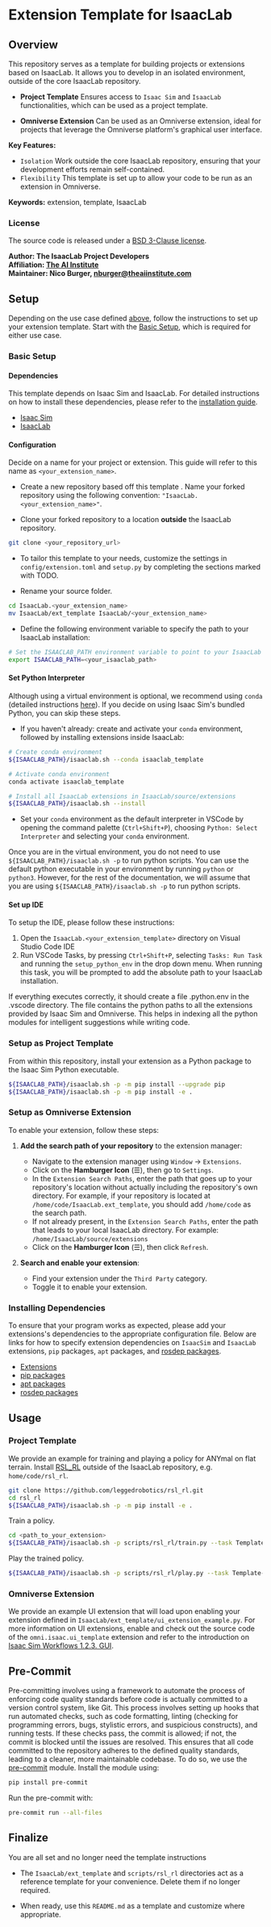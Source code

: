 # Extension Template for IsaacLab


## Overview

This repository serves as a template for building projects or extensions based on IsaacLab. It allows you to develop in an isolated environment, outside of the core IsaacLab repository.

- **Project Template**
    Ensures access to `Isaac Sim` and `IsaacLab` functionalities, which can be used as a project template.

- **Omniverse Extension**
    Can be used as an Omniverse extension, ideal for projects that leverage the Omniverse platform's graphical user interface.

**Key Features:**

- `Isolation` Work outside the core IsaacLab repository, ensuring that your development efforts remain self-contained.
- `Flexibility` This template is set up to allow your code to be run as an extension in Omniverse.

**Keywords:** extension, template, IsaacLab

### License

The source code is released under a [BSD 3-Clause license](https://opensource.org/licenses/BSD-3-Clause).

**Author: The IsaacLab Project Developers<br />
Affiliation: [The AI Institute](https://theaiinstitute.com/)<br />
Maintainer: Nico Burger, nburger@theaiinstitute.com**

## Setup

Depending on the use case defined [above](#overview), follow the instructions to set up your extension template. Start with the [Basic Setup](#basic-setup), which is required for either use case.

### Basic Setup

#### Dependencies

This template depends on Isaac Sim and IsaacLab. For detailed instructions on how to install these dependencies, please refer to the [installation guide](https://isaac-sim.github.io/IsaacLab/source/setup/installation/index.html).

- [Isaac Sim](https://docs.omniverse.nvidia.com/isaacsim/latest/index.html)
- [IsaacLab](https://isaac-sim.github.io/IsaacLab/index.html)

#### Configuration

Decide on a name for your project or extension. This guide will refer to this name as `<your_extension_name>`.

- Create a new repository based off this template . Name your forked repository using the following convention: `"IsaacLab.<your_extension_name>"`.

- Clone your forked repository to a location **outside** the IsaacLab repository.

```bash
git clone <your_repository_url>
```

- To tailor this template to your needs, customize the settings in `config/extension.toml` and `setup.py` by completing the sections marked with TODO.

- Rename your source folder.

```bash
cd IsaacLab.<your_extension_name>
mv IsaacLab/ext_template IsaacLab/<your_extension_name>
```

- Define the following environment variable to specify the path to your IsaacLab installation:

```bash
# Set the ISAACLAB_PATH environment variable to point to your IsaacLab installation directory
export ISAACLAB_PATH=<your_isaaclab_path>
```

#### Set Python Interpreter

Although using a virtual environment is optional, we recommend using `conda` (detailed instructions [here](https://isaac-sim.github.io/IsaacLab/source/setup/installation/binaries_installation.html#setting-up-the-conda-environment-optional)). If you decide on using Isaac Sim's bundled Python, you can skip these steps.

- If you haven't already: create and activate your `conda` environment, followed by installing extensions inside IsaacLab:

```bash
# Create conda environment
${ISAACLAB_PATH}/isaaclab.sh --conda isaaclab_template

# Activate conda environment
conda activate isaaclab_template

# Install all IsaacLab extensions in IsaacLab/source/extensions
${ISAACLAB_PATH}/isaaclab.sh --install
```

- Set your `conda` environment as the default interpreter in VSCode by opening the command palette (`Ctrl+Shift+P`), choosing `Python: Select Interpreter` and selecting your `conda` environment.

Once you are in the virtual environment, you do not need to use `${ISAACLAB_PATH}/isaaclab.sh -p` to run python scripts. You can use the default python executable in your environment by running `python` or `python3`. However, for the rest of the documentation, we will assume that you are using `${ISAACLAB_PATH}/isaaclab.sh -p` to run python scripts.

#### Set up IDE

To setup the IDE, please follow these instructions:

1. Open the `IsaacLab.<your_extension_template>` directory on Visual Studio Code IDE
2. Run VSCode Tasks, by pressing `Ctrl+Shift+P`, selecting `Tasks: Run Task` and running the `setup_python_env` in the drop down menu. When running this task, you will be prompted to add the absolute path to your IsaacLab installation.

If everything executes correctly, it should create a file .python.env in the .vscode directory. The file contains the python paths to all the extensions provided by Isaac Sim and Omniverse. This helps in indexing all the python modules for intelligent suggestions while writing code.

### Setup as Project Template

From within this repository, install your extension as a Python package to the Isaac Sim Python executable.

```bash
${ISAACLAB_PATH}/isaaclab.sh -p -m pip install --upgrade pip
${ISAACLAB_PATH}/isaaclab.sh -p -m pip install -e .
```

### Setup as Omniverse Extension

To enable your extension, follow these steps:

1. **Add the search path of your repository** to the extension manager:
    - Navigate to the extension manager using `Window` -> `Extensions`.
    - Click on the **Hamburger Icon** (☰), then go to `Settings`.
    - In the `Extension Search Paths`, enter the path that goes up to your repository's location without actually including the repository's own directory. For example, if your repository is located at `/home/code/IsaacLab.ext_template`, you should add `/home/code` as the search path.
    - If not already present, in the `Extension Search Paths`, enter the path that leads to your local IsaacLab directory. For example: `/home/IsaacLab/source/extensions`
    - Click on the **Hamburger Icon** (☰), then click `Refresh`.

2. **Search and enable your extension**:
    - Find your extension under the `Third Party` category.
    - Toggle it to enable your extension.


### Installing Dependencies

To ensure that your program works as expected, please add your extensions's dependencies to the appropriate configuration file. Below are links for how to specify extension dependencies on ``IsaacSim`` and ``IsaacLab`` extensions, ``pip`` packages, ``apt`` packages, and [rosdep packages](https://docs.ros.org/en/humble/Tutorials/Intermediate/Rosdep.html).

- [Extensions](https://docs.omniverse.nvidia.com/kit/docs/kit-manual/latest/guide/extensions_advanced.html#dependencies-section)
- [pip packages](https://packaging.python.org/en/latest/discussions/install-requires-vs-requirements/#install-requires)
- [apt packages](https://isaac-orbit.github.io/orbit/source/setup/developer.html#extension-dependency-management)
- [rosdep packages](https://isaac-orbit.github.io/orbit/source/setup/developer.html#extension-dependency-management)

## Usage

### Project Template

We provide an example for training and playing a policy for ANYmal on flat terrain. Install [RSL_RL](https://github.com/leggedrobotics/rsl_rl) outside of the IsaacLab repository, e.g. `home/code/rsl_rl`.

```bash
git clone https://github.com/leggedrobotics/rsl_rl.git
cd rsl_rl
${ISAACLAB_PATH}/isaaclab.sh -p -m pip install -e .
```

Train a policy.

```bash
cd <path_to_your_extension>
${ISAACLAB_PATH}/isaaclab.sh -p scripts/rsl_rl/train.py --task Template-Velocity-Flat-Anymal-D-v0 --num_envs 4096 --headless
```

Play the trained policy.

```bash
${ISAACLAB_PATH}/isaaclab.sh -p scripts/rsl_rl/play.py --task Template-Velocity-Flat-Anymal-D-Play-v0 --num_envs 16
```

### Omniverse Extension

We provide an example UI extension that will load upon enabling your extension defined in `IsaacLab/ext_template/ui_extension_example.py`. For more information on UI extensions, enable and check out the source code of the `omni.isaac.ui_template` extension and refer to the introduction on [Isaac Sim Workflows 1.2.3. GUI](https://docs.omniverse.nvidia.com/isaacsim/latest/introductory_tutorials/tutorial_intro_workflows.html#gui).

## Pre-Commit

Pre-committing involves using a framework to automate the process of enforcing code quality standards before code is actually committed to a version control system, like Git. This process involves setting up hooks that run automated checks, such as code formatting, linting (checking for programming errors, bugs, stylistic errors, and suspicious constructs), and running tests. If these checks pass, the commit is allowed; if not, the commit is blocked until the issues are resolved. This ensures that all code committed to the repository adheres to the defined quality standards, leading to a cleaner, more maintainable codebase. To do so, we use the [pre-commit](https://pre-commit.com/) module. Install the module using:

```bash
pip install pre-commit
```

Run the pre-commit with:

```bash
pre-commit run --all-files
```

## Finalize

You are all set and no longer need the template instructions

- The `IsaacLab/ext_template` and `scripts/rsl_rl` directories act as a reference template for your convenience. Delete them if no longer required.

- When ready, use this `README.md` as a template and customize where appropriate.
